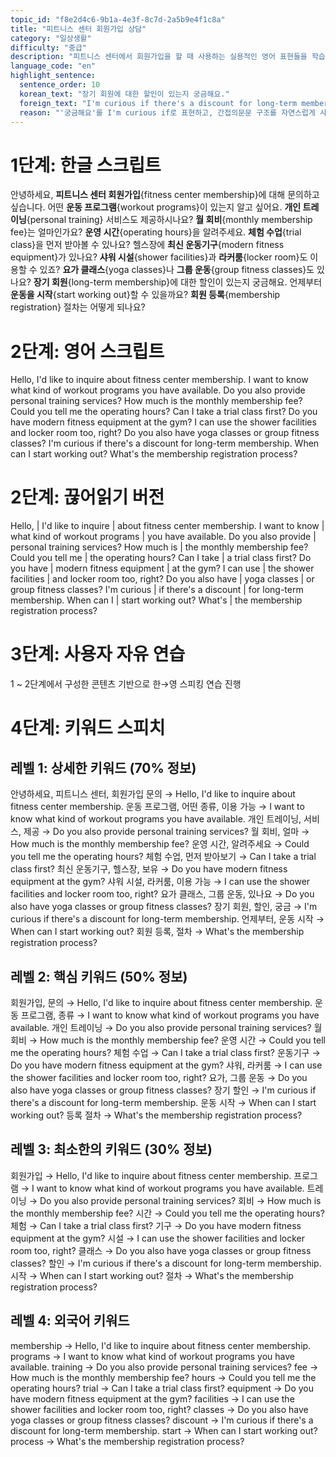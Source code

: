 ```yaml
---
topic_id: "f8e2d4c6-9b1a-4e3f-8c7d-2a5b9e4f1c8a"
title: "피트니스 센터 회원가입 상담"
category: "일상생활"
difficulty: "중급"
description: "피트니스 센터에서 회원가입을 할 때 사용하는 실용적인 영어 표현들을 학습합니다."
language_code: "en"
highlight_sentence:
  sentence_order: 10
  korean_text: "장기 회원에 대한 할인이 있는지 궁금해요."
  foreign_text: "I'm curious if there's a discount for long-term membership."
  reason: "'궁금해요'를 I'm curious if로 표현하고, 간접의문문 구조를 자연스럽게 사용하는 예시"
---
```


# 1단계: 한글 스크립트

안녕하세요, **피트니스 센터 회원가입**{fitness center membership}에 대해 문의하고 싶습니다.
어떤 **운동 프로그램**{workout programs}이 있는지 알고 싶어요.
**개인 트레이닝**{personal training} 서비스도 제공하시나요?
**월 회비**{monthly membership fee}는 얼마인가요?
**운영 시간**{operating hours}을 알려주세요.
**체험 수업**{trial class}을 먼저 받아볼 수 있나요?
헬스장에 **최신 운동기구**{modern fitness equipment}가 있나요?
**샤워 시설**{shower facilities}과 **라커룸**{locker room}도 이용할 수 있죠?
**요가 클래스**{yoga classes}나 **그룹 운동**{group fitness classes}도 있나요?
**장기 회원**{long-term membership}에 대한 할인이 있는지 궁금해요.
언제부터 **운동을 시작**{start working out}할 수 있을까요?
**회원 등록**{membership registration} 절차는 어떻게 되나요?

# 2단계: 영어 스크립트

Hello, I'd like to inquire about fitness center membership.
I want to know what kind of workout programs you have available.
Do you also provide personal training services?
How much is the monthly membership fee?
Could you tell me the operating hours?
Can I take a trial class first?
Do you have modern fitness equipment at the gym?
I can use the shower facilities and locker room too, right?
Do you also have yoga classes or group fitness classes?
I'm curious if there's a discount for long-term membership.
When can I start working out?
What's the membership registration process?

# 2단계: 끊어읽기 버전

Hello, | I'd like to inquire | about fitness center membership.
I want to know | what kind of workout programs | you have available.
Do you also provide | personal training services?
How much is | the monthly membership fee?
Could you tell me | the operating hours?
Can I take | a trial class first?
Do you have | modern fitness equipment | at the gym?
I can use | the shower facilities | and locker room too, right?
Do you also have | yoga classes | or group fitness classes?
I'm curious | if there's a discount | for long-term membership.
When can I | start working out?
What's | the membership registration process?

# 3단계: 사용자 자유 연습

1 ~ 2단계에서 구성한 콘텐츠 기반으로 한→영 스피킹 연습 진행

# 4단계: 키워드 스피치

## 레벨 1: 상세한 키워드 (70% 정보)

안녕하세요, 피트니스 센터, 회원가입 문의 → Hello, I'd like to inquire about fitness center membership.
운동 프로그램, 어떤 종류, 이용 가능 → I want to know what kind of workout programs you have available.
개인 트레이닝, 서비스, 제공 → Do you also provide personal training services?
월 회비, 얼마 → How much is the monthly membership fee?
운영 시간, 알려주세요 → Could you tell me the operating hours?
체험 수업, 먼저 받아보기 → Can I take a trial class first?
최신 운동기구, 헬스장, 보유 → Do you have modern fitness equipment at the gym?
샤워 시설, 라커룸, 이용 가능 → I can use the shower facilities and locker room too, right?
요가 클래스, 그룹 운동, 있나요 → Do you also have yoga classes or group fitness classes?
장기 회원, 할인, 궁금 → I'm curious if there's a discount for long-term membership.
언제부터, 운동 시작 → When can I start working out?
회원 등록, 절차 → What's the membership registration process?

## 레벨 2: 핵심 키워드 (50% 정보)

회원가입, 문의 → Hello, I'd like to inquire about fitness center membership.
운동 프로그램, 종류 → I want to know what kind of workout programs you have available.
개인 트레이닝 → Do you also provide personal training services?
월 회비 → How much is the monthly membership fee?
운영 시간 → Could you tell me the operating hours?
체험 수업 → Can I take a trial class first?
운동기구 → Do you have modern fitness equipment at the gym?
샤워, 라커룸 → I can use the shower facilities and locker room too, right?
요가, 그룹 운동 → Do you also have yoga classes or group fitness classes?
장기 할인 → I'm curious if there's a discount for long-term membership.
운동 시작 → When can I start working out?
등록 절차 → What's the membership registration process?

## 레벨 3: 최소한의 키워드 (30% 정보)

회원가입 → Hello, I'd like to inquire about fitness center membership.
프로그램 → I want to know what kind of workout programs you have available.
트레이닝 → Do you also provide personal training services?
회비 → How much is the monthly membership fee?
시간 → Could you tell me the operating hours?
체험 → Can I take a trial class first?
기구 → Do you have modern fitness equipment at the gym?
시설 → I can use the shower facilities and locker room too, right?
클래스 → Do you also have yoga classes or group fitness classes?
할인 → I'm curious if there's a discount for long-term membership.
시작 → When can I start working out?
절차 → What's the membership registration process?

## 레벨 4: 외국어 키워드

membership → Hello, I'd like to inquire about fitness center membership.
programs → I want to know what kind of workout programs you have available.
training → Do you also provide personal training services?
fee → How much is the monthly membership fee?
hours → Could you tell me the operating hours?
trial → Can I take a trial class first?
equipment → Do you have modern fitness equipment at the gym?
facilities → I can use the shower facilities and locker room too, right?
classes → Do you also have yoga classes or group fitness classes?
discount → I'm curious if there's a discount for long-term membership.
start → When can I start working out?
process → What's the membership registration process?